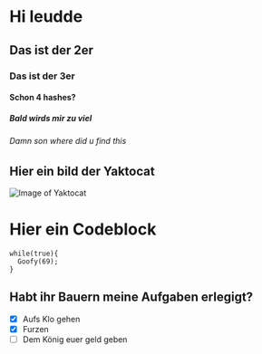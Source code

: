 # Hi leudde
## Das ist der 2er
### Das ist der 3er
#### Schon 4 hashes?
##### Bald wirds mir zu viel
###### Damn son where did u find this

## Hier ein bild der Yaktocat

![Image of Yaktocat](https://i.ytimg.com/vi/dQw4w9WgXcQ/hq720.jpg)


# Hier ein Codeblock

```
while(true){
  Goofy(69);
}
```



## Habt ihr Bauern meine Aufgaben erlegigt?

- [x] Aufs Klo gehen
- [x] Furzen
- [ ] Dem König euer geld geben
